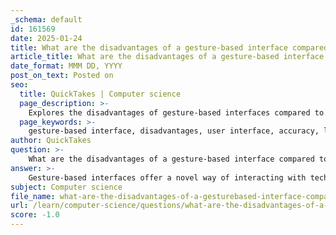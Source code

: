```yaml
---
_schema: default
id: 161569
date: 2025-01-24
title: What are the disadvantages of a gesture-based interface compared to other user interfaces?
article_title: What are the disadvantages of a gesture-based interface compared to other user interfaces?
date_format: MMM DD, YYYY
post_on_text: Posted on
seo:
  title: QuickTakes | Computer science
  page_description: >-
    Explores the disadvantages of gesture-based interfaces compared to traditional user interfaces, highlighting issues like accuracy, learning curve, physical fatigue, recognition errors, and accessibility challenges.
  page_keywords: >-
    gesture-based interface, disadvantages, user interface, accuracy, learning curve, fatigue, motion requirements, recognition errors, accessibility issues, implementation complexity, contextual limitations
author: QuickTakes
question: >-
    What are the disadvantages of a gesture-based interface compared to other user interfaces?
answer: >-
    Gesture-based interfaces offer a novel way of interacting with technology, but they come with several disadvantages compared to traditional user interfaces such as command line interfaces (CLI) or graphical user interfaces (GUI). Here are some of the key drawbacks:\n\n1. **Accuracy and Precision**: Gesture-based interfaces often lack the accuracy and precision of traditional input methods like buttons or touchscreens. Users may find it challenging to execute gestures correctly, leading to frustration and errors in navigation or command execution.\n\n2. **Learning Curve**: Users must learn and remember specific gestures, which can be a barrier to effective use. Unlike traditional interfaces where actions are often intuitive and based on familiar controls, gesture-based systems require users to adapt to new forms of interaction, which can be time-consuming and confusing.\n\n3. **Fatigue and Motion Requirements**: Gesture control can lead to physical fatigue, especially during prolonged use. The need for continuous motion can be tiring, making gesture-based interfaces less suitable for extended tasks compared to static interfaces like keyboards and mice.\n\n4. **Poorly Designed Gestures**: The flexibility of gesture-based interfaces can be a double-edged sword. Poorly designed gestures can negatively impact user experience by causing confusion or frustration. Gestures that overlap with system functions or accessibility features can create barriers, disrupting the user’s flow and limiting access to essential features.\n\n5. **Recognition Errors**: Gesture recognition technology is not infallible. It can misinterpret gestures, leading to unintended actions. This unreliability can be particularly problematic in critical applications where precision is essential.\n\n6. **Accessibility Issues**: Gesture-based interfaces can be less accessible for users with disabilities. Motion requirements may exclude individuals who cannot perform certain gestures, thereby reducing inclusivity.\n\n7. **Implementation Complexity**: Developing and testing gesture-based interfaces can be more complex than traditional interfaces. They require a deeper understanding of programming languages and tools, making them harder to implement effectively.\n\n8. **Contextual Limitations**: The effectiveness of gesture-based interfaces can be influenced by the environment. Factors such as lighting conditions or the presence of obstructions can affect gesture recognition, making these interfaces less reliable in varying contexts.\n\nIn summary, while gesture-based interfaces can provide a more engaging and intuitive user experience, they also present significant challenges that can hinder usability, accessibility, and overall effectiveness compared to more traditional user interfaces.
subject: Computer science
file_name: what-are-the-disadvantages-of-a-gesturebased-interface-compared-to-other-user-interfaces.md
url: /learn/computer-science/questions/what-are-the-disadvantages-of-a-gesturebased-interface-compared-to-other-user-interfaces
score: -1.0
---
```


&nbsp;